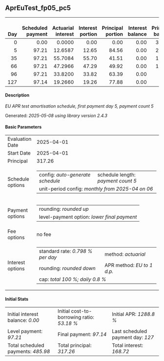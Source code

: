 <h2>AprEuTest_fp05_pc5</h2>
<table>
    <thead style="vertical-align: bottom;">
        <th style="text-align: right;">Day</th>
        <th style="text-align: right;">Scheduled payment</th>
        <th style="text-align: right;">Actuarial interest</th>
        <th style="text-align: right;">Interest portion</th>
        <th style="text-align: right;">Principal portion</th>
        <th style="text-align: right;">Interest balance</th>
        <th style="text-align: right;">Principal balance</th>
        <th style="text-align: right;">Total actuarial interest</th>
        <th style="text-align: right;">Total interest</th>
        <th style="text-align: right;">Total principal</th>
    </thead>
    <tr style="text-align: right;">
        <td class="ci00">0</td>
        <td class="ci01" style="white-space: nowrap;">0.00</td>
        <td class="ci02">0.0000</td>
        <td class="ci03">0.00</td>
        <td class="ci04">0.00</td>
        <td class="ci05">0.00</td>
        <td class="ci06">317.26</td>
        <td class="ci07">0.0000</td>
        <td class="ci08">0.00</td>
        <td class="ci09">0.00</td>
    </tr>
    <tr style="text-align: right;">
        <td class="ci00">5</td>
        <td class="ci01" style="white-space: nowrap;">97.21</td>
        <td class="ci02">12.6587</td>
        <td class="ci03">12.65</td>
        <td class="ci04">84.56</td>
        <td class="ci05">0.00</td>
        <td class="ci06">232.70</td>
        <td class="ci07">12.6587</td>
        <td class="ci08">12.65</td>
        <td class="ci09">84.56</td>
    </tr>
    <tr style="text-align: right;">
        <td class="ci00">35</td>
        <td class="ci01" style="white-space: nowrap;">97.21</td>
        <td class="ci02">55.7084</td>
        <td class="ci03">55.70</td>
        <td class="ci04">41.51</td>
        <td class="ci05">0.00</td>
        <td class="ci06">191.19</td>
        <td class="ci07">68.3671</td>
        <td class="ci08">68.35</td>
        <td class="ci09">126.07</td>
    </tr>
    <tr style="text-align: right;">
        <td class="ci00">66</td>
        <td class="ci01" style="white-space: nowrap;">97.21</td>
        <td class="ci02">47.2966</td>
        <td class="ci03">47.29</td>
        <td class="ci04">49.92</td>
        <td class="ci05">0.00</td>
        <td class="ci06">141.27</td>
        <td class="ci07">115.6636</td>
        <td class="ci08">115.64</td>
        <td class="ci09">175.99</td>
    </tr>
    <tr style="text-align: right;">
        <td class="ci00">96</td>
        <td class="ci01" style="white-space: nowrap;">97.21</td>
        <td class="ci02">33.8200</td>
        <td class="ci03">33.82</td>
        <td class="ci04">63.39</td>
        <td class="ci05">0.00</td>
        <td class="ci06">77.88</td>
        <td class="ci07">149.4837</td>
        <td class="ci08">149.46</td>
        <td class="ci09">239.38</td>
    </tr>
    <tr style="text-align: right;">
        <td class="ci00">127</td>
        <td class="ci01" style="white-space: nowrap;">97.14</td>
        <td class="ci02">19.2660</td>
        <td class="ci03">19.26</td>
        <td class="ci04">77.88</td>
        <td class="ci05">0.00</td>
        <td class="ci06">0.00</td>
        <td class="ci07">168.7496</td>
        <td class="ci08">168.72</td>
        <td class="ci09">317.26</td>
    </tr>
</table>
<h4>Description</h4>
<p><i>EU APR test amortisation schedule, first payment day 5, payment count 5</i></p>
<p>Generated: <i>2025-05-08 using library version 2.4.3</i></p>
<h4>Basic Parameters</h4>
<table>
    <tr>
        <td>Evaluation Date</td>
        <td>2025-04-01</td>
    </tr>
    <tr>
        <td>Start Date</td>
        <td>2025-04-01</td>
    </tr>
    <tr>
        <td>Principal</td>
        <td>317.26</td>
    </tr>
    <tr>
        <td>Schedule options</td>
        <td>
            <table>
                <tr>
                    <td>config: <i>auto-generate schedule</i></td>
                    <td>schedule length: <i><i>payment count</i> 5</i></td>
                </tr>
                <tr>
                    <td colspan="2" style="white-space: nowrap;">unit-period config: <i>monthly from 2025-04 on 06</i></td>
                </tr>
            </table>
        </td>
    </tr>
    <tr>
        <td>Payment options</td>
        <td>
            <table>
                <tr>
                    <td>rounding: <i>rounded up</i></td>
                </tr>
                <tr>
                    <td>level-payment option: <i>lower&nbsp;final&nbsp;payment</i></td>
                </tr>
            </table>
        </td>
    </tr>
    <tr>
        <td>Fee options</td>
        <td>no fee
        </td>
    </tr>
    <tr>
        <td>Interest options</td>
        <td>
            <table>
                <tr>
                    <td>standard rate: <i>0.798 % per day</i></td>
                    <td>method: <i>actuarial</i></td>
                </tr>
                <tr>
                    <td>rounding: <i>rounded down</i></td>
                    <td>APR method: <i>EU to 1 d.p.</i></td>
                </tr>
                <tr>
                    <td colspan="2">cap: <i>total 100 %; daily 0.8 %</td>
                </tr>
            </table>
        </td>
    </tr>
</table>
<h4>Initial Stats</h4>
<table>
    <tr>
        <td>Initial interest balance: <i>0.00</i></td>
        <td>Initial cost-to-borrowing ratio: <i>53.18 %</i></td>
        <td>Initial APR: <i>1288.8 %</i></td>
    </tr>
    <tr>
        <td>Level payment: <i>97.21</i></td>
        <td>Final payment: <i>97.14</i></td>
        <td>Last scheduled payment day: <i>127</i></td>
    </tr>
    <tr>
        <td>Total scheduled payments: <i>485.98</i></td>
        <td>Total principal: <i>317.26</i></td>
        <td>Total interest: <i>168.72</i></td>
    </tr>
</table>
